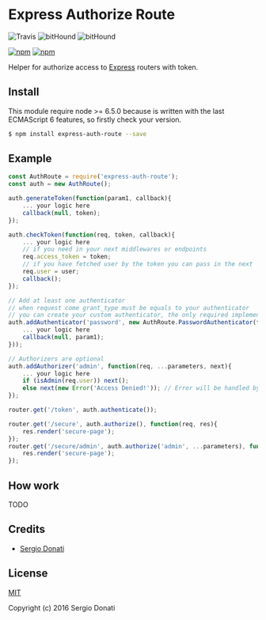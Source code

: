 # Express Authorize Route

![Travis](https://img.shields.io/travis/SergioDonati/express-auth-route.svg?style=flat-square)
![bitHound](https://img.shields.io/bithound/dependencies/github/SergioDonati/express-auth-route.svg?style=flat-square)
![bitHound](https://img.shields.io/bithound/devDependencies/github/SergioDonati/express-auth-route.svg?style=flat-square)


[![npm](https://img.shields.io/npm/v/express-auth-route.svg?style=flat-square)](https://www.npmjs.com/package/express-auth-route)
[![npm](https://img.shields.io/npm/l/express-auth-route.svg?style=flat-square)](https://www.npmjs.com/package/express-auth-route)


Helper for authorize access to [Express](http://expressjs.com/) routers with token.

## Install

This module require node >= 6.5.0 because is written with the last ECMAScript 6 features, so firstly check your version.

```bash
$ npm install express-auth-route --save
```

## Example

```javascript
const AuthRoute = require('express-auth-route');
const auth = new AuthRoute();

auth.generateToken(function(param1, callback){
	... your logic here
	callback(null, token);
});

auth.checkToken(function(req, token, callback){
	... your logic here
	// if you need in your next middlewares or endpoints
	req.access_token = token;
	// if you have fetched user by the token you can pass in the next
	req.user = user;
	callback();
});

// Add at least one authenticator
// when request come grant_type must be equals to your authenticator
// you can create your custom authenticator, the only required implemented method is 'authenticate(req, done)'
auth.addAuthenticator('password', new AuthRoute.PasswordAuthenticator(function(username, password, done){
	... your logic here
	callback(null, param1);
}));

// Authorizers are optional
auth.addAuthorizer('admin', function(req, ...parameters, next){
	... your logic here
	if (isAdmin(req.user)) next();
	else next(new Error('Access Denied!'));	// Error will be handled by AuthRoute
});

router.get('/token', auth.authenticate());

router.get('/secure', auth.authorize(), function(req, res){
	res.render('secure-page');
});
router.get('/secure/admin', auth.authorize('admin', ...parameters), function(req, res){
	res.render('secure-page');
});
```

## How work

TODO

## Credits

- [Sergio Donati](https://github.com/SergioDonati)

## License

[MIT](LICENSE)

Copyright (c) 2016 Sergio Donati
